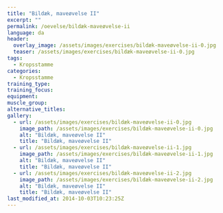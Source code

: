 ```yaml
---
title: "Bildæk, maveøvelse II"
excerpt: ""
permalink: /oevelse/bildæk-maveøvelse-ii
language: da
header:
  overlay_image: /assets/images/exercises/bildæk-maveøvelse-ii-0.jpg
  teaser: /assets/images/exercises/bildæk-maveøvelse-ii-0.jpg
tags:
  - Kropsstamme
categories:
  - Kropsstamme
training_type: 
training_focus: 
equipment:
muscle_group:
alternative_titles:
gallery:
  - url: /assets/images/exercises/bildæk-maveøvelse-ii-0.jpg
    image_path: /assets/images/exercises/bildæk-maveøvelse-ii-0.jpg
    alt: "Bildæk, maveøvelse II"
    title: "Bildæk, maveøvelse II"
  - url: /assets/images/exercises/bildæk-maveøvelse-ii-1.jpg
    image_path: /assets/images/exercises/bildæk-maveøvelse-ii-1.jpg
    alt: "Bildæk, maveøvelse II"
    title: "Bildæk, maveøvelse II"
  - url: /assets/images/exercises/bildæk-maveøvelse-ii-2.jpg
    image_path: /assets/images/exercises/bildæk-maveøvelse-ii-2.jpg
    alt: "Bildæk, maveøvelse II"
    title: "Bildæk, maveøvelse II"
last_modified_at: 2014-10-03T10:23:25Z
---
```




